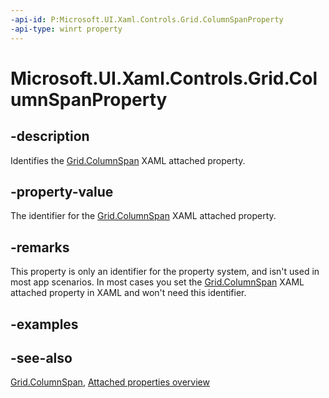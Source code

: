 ```yaml
---
-api-id: P:Microsoft.UI.Xaml.Controls.Grid.ColumnSpanProperty
-api-type: winrt property
---
```


<!-- Property syntax
public Windows.UI.Xaml.DependencyProperty ColumnSpanProperty { get; }
-->

# Microsoft.UI.Xaml.Controls.Grid.ColumnSpanProperty

## -description
Identifies the [Grid.ColumnSpan](grid_columnspan.md) XAML attached property.

## -property-value
The identifier for the [Grid.ColumnSpan](grid_columnspan.md) XAML attached property.

## -remarks
This property is only an identifier for the property system, and isn't used in most app scenarios. In most cases you set the [Grid.ColumnSpan](grid_columnspan.md) XAML attached property in XAML and won't need this identifier.

## -examples

## -see-also

[Grid.ColumnSpan](grid_columnspan.md), [Attached properties overview](/windows/uwp/xaml-platform/attached-properties-overview)
